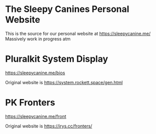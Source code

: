 # The Sleepy Canines Personal Website
This is the source for our personal website at https://sleepycanine.me/
Massively work in progress atm


# Pluralkit System Display
https://sleepycanine.me/bios

Original website is https://system.rockett.space/gen.html

# PK Fronters
https://sleepycanine.me/front

Original website is https://irys.cc/fronters/